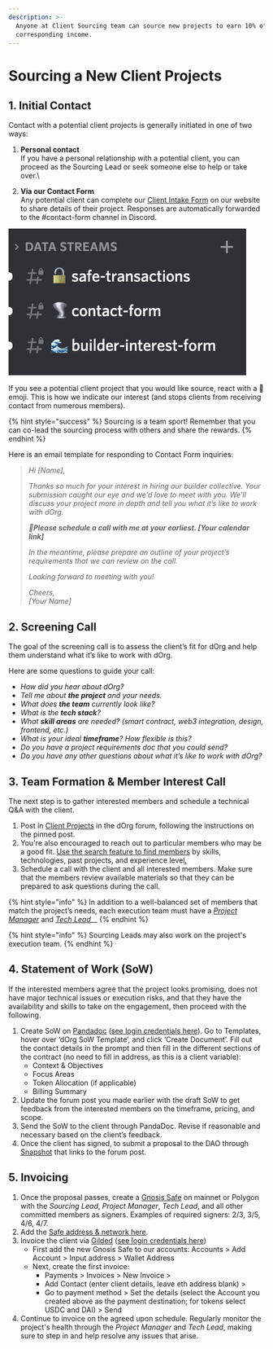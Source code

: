 ```yaml
---
description: >-
  Anyone at Client Sourcing team can source new projects to earn 10% of the
  corresponding income.
---
```


# Sourcing a New Client Projects

## **1. Initial Contact**

Contact with a potential client projects is generally initiated in one of two ways:

1. **Personal contact**\
   If you have a personal relationship with a potential client, you can proceed as the Sourcing Lead or seek someone else to help or take over.\

2. **Via our Contact Form**\
   Any potential client can complete our [Client Intake Form](https://airtable.com/shrDwCltoS7MHDfsT) on our website to share details of their project. Responses are automatically forwarded to the #contact-form channel in Discord.&#x20;

![](<../.gitbook/assets/Screenshot 2022-01-03 at 18.01.07.png>)

If you see a potential client project that you would like source, react with a 👋 emoji. This is how we indicate our interest (and stops clients from receiving contact from numerous members).

{% hint style="success" %}
Sourcing is a team sport! Remember that you can co-lead the sourcing process with others and share the rewards.
{% endhint %}

Here is an email template for responding to Contact Form inquiries:

> _Hi \[Name],_
>
> _Thanks so much for your interest in hiring our builder collective. Your submission caught our eye and we'd love to meet with you. We'll discuss your project more in depth and tell you what it’s like to work with dOrg._
>
> _🤙**Please schedule a call with me at your earliest. \[Your calendar link]**_
>
> _In the meantime, please prepare an outline of your project’s requirements that we can review on the call._
>
> _Looking forward to meeting with you!_
>
> _Cheers,_\
> _\[Your Name]_

## 2. Screening Call

The goal of the screening call is to assess the client’s fit for dOrg and help them understand what it’s like to work with dOrg.&#x20;

Here are some questions to guide your call:

* _How did you hear about dOrg?_
* _Tell me about **the project** and your needs._
* _What does **the team** currently look like?_
* _What is the **tech stack**?_
* _What **skill areas** are needed? (smart contract, web3 integration, design, frontend, etc.)_
* _What is your ideal **timeframe**? How flexible is this?_
* _Do you have a project requirements doc that you could send?_
* _Do you have any other questions about what it’s like to work with dOrg?_

## 3. Team Formation & Member Interest Call

The next step is to gather interested members and schedule a technical Q\&A with the client.

1. Post in [Client Projects](https://forum.dorg.tech/t/about-the-client-projects-category/19) in the dOrg forum, following the instructions on the pinned post.
2. You're also encouraged to reach out to particular members who may be a good fit. [Use the search feature to find members](https://forum.dorg.tech/search?search\_type=users) by skills, technologies, past projects, and experience level[.](https://forum.dorg.tech/search?search\_type=users)
3. Schedule a call with the client and all interested members. Make sure that the members review available materials so that they can be prepared to ask questions during the call.

{% hint style="info" %}
In addition to a well-balanced set of members that match the project’s needs, each execution team must have a [_Project Manager_](project-manager.md) and [_Tech Lead_](tech-lead.md)__
{% endhint %}

{% hint style="info" %}
Sourcing Leads may also work on the project's execution team.
{% endhint %}

## 4. Statement of Work (SoW)

If the interested members agree that the project looks promising, does not have major technical issues or execution risks, and that they have the availability and skills to take on the engagement, then proceed with the following.

1. Create SoW on [Pandadoc](https://app.pandadoc.com/a/#/templates-next?sortBy=name\&direction=asc\&displayMode=folders\_first\&mainFilter=all) ([see login credentials here](https://docs.google.com/spreadsheets/d/18QXB9Ski8OxHRiELfxq8DcahYFhNnEKPEM20kRjeuYA/edit?usp=sharing)). Go to Templates, hover over ‘dOrg SoW Template’, and click ‘Create Document’. Fill out the contact details in the prompt and then fill in the different sections of the contract (no need to fill in address, as this is a client variable):
   * Context & Objectives
   * Focus Areas
   * Token Allocation (if applicable)
   * Billing Summary
2. Update the forum post you made earlier with the draft SoW to get feedback from the interested members on the timeframe, pricing, and scope.
3. Send the SoW to the client through PandaDoc. Revise if reasonable and necessary based on the client’s feedback.
4. Once the client has signed, to submit a proposal to the DAO through [Snapshot](https://snapshot.org/#/dorg.eth) that links to the forum post.

## 5. Invoicing&#x20;

1. Once the proposal passes, create a [Gnosis Safe](https://gnosis-safe.io/app/#/welcome) on mainnet or Polygon with the _Sourcing Lead_, _Project Manager_, _Tech Lead_, and all other committed members as signers. Examples of required signers: 2/3, 3/5, 4/6, 4/7.
2. Add the [Safe address & network here](https://docs.google.com/spreadsheets/d/1YsjXSFajJD2O1ZS8wyqcbkxAM0yjoeyhtt-jp\_7oZsQ/edit#gid=0).
3. Invoice the client via [Gilded](https://app.gilded.finance/auth/login) ([see login credentials here](https://docs.google.com/spreadsheets/d/18QXB9Ski8OxHRiELfxq8DcahYFhNnEKPEM20kRjeuYA/edit?usp=sharing))
   * First add the new Gnosis Safe to our accounts: Accounts > Add Account > Input address > Wallet Address
   * Next, create the first invoice:
     * Payments > Invoices > New Invoice >&#x20;
     * Add Contact (enter client details, leave eth address blank)  >
     * Go to payment method > Set the details (select the Account you created above as the payment destination; for tokens select USDC and DAI) > Send
4. Continue to invoice on the agreed upon schedule. Regularly monitor the project's health through the _Project Manager_ and _Tech Lead_, making sure to step in and help resolve any issues that arise.
